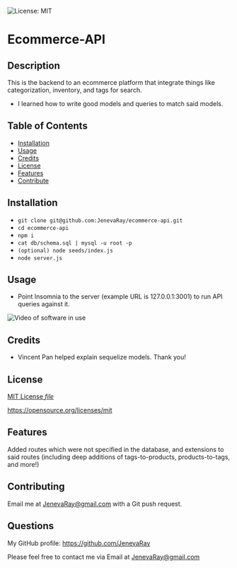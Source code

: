 ![License: MIT](https://img.shields.io/badge/License:_MIT-grey.svg?style=plastic&color=blue)

# Ecommerce-API
## Description
This is the backend to an ecommerce platform that integrate things like categorization, inventory, and tags for search.
- I learned how to write good models and queries to match said models.

## Table of Contents
- [Installation](#installation)
- [Usage](#usage)
- [Credits](#credits)
- [License](#license)
- [Features](#features)
- [Contribute](#contribute)

## Installation
- `git clone git@github.com:JenevaRay/ecommerce-api.git`
- `cd ecommerce-api`
- `npm i`
- `cat db/schema.sql | mysql -u root -p`
- `(optional) node seeds/index.js`
- `node server.js`

## Usage
- Point Insomnia to the server (example URL is 127.0.0.1:3001) to run API queries against it.

![Video of software in use](https://drive.google.com/file/d/1xMmICnTqxgPkENKx1LbtPp_ykR8JAmbL/view?usp=drive_link)
## Credits
- Vincent Pan helped explain sequelize models.  Thank you!
## License
[MIT License *file*](LICENSE)

https://opensource.org/licenses/mit
## Features
Added routes which were not specified in the database, and extensions to said routes (including deep additions of tags-to-products, products-to-tags, and more!)
## Contributing
Email me at JenevaRay@gmail.com with a Git push request.
## Questions
My GitHub profile: https://github.com/JenevaRay

Please feel free to contact me via Email at JenevaRay@gmail.com
